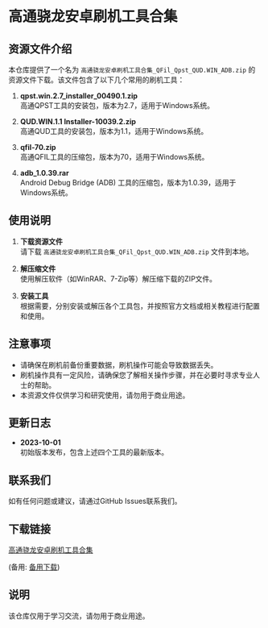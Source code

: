 # 高通骁龙安卓刷机工具合集

## 资源文件介绍

本仓库提供了一个名为 `高通骁龙安卓刷机工具合集_QFil_Qpst_QUD.WIN_ADB.zip` 的资源文件下载。该文件包含了以下几个常用的刷机工具：

1. **qpst.win.2.7_installer_00490.1.zip**  
   高通QPST工具的安装包，版本为2.7，适用于Windows系统。

2. **QUD.WIN.1.1 Installer-10039.2.zip**  
   高通QUD工具的安装包，版本为1.1，适用于Windows系统。

3. **qfil-70.zip**  
   高通QFIL工具的压缩包，版本为70，适用于Windows系统。

4. **adb_1.0.39.rar**  
   Android Debug Bridge (ADB) 工具的压缩包，版本为1.0.39，适用于Windows系统。

## 使用说明

1. **下载资源文件**  
   请下载 `高通骁龙安卓刷机工具合集_QFil_Qpst_QUD.WIN_ADB.zip` 文件到本地。

2. **解压缩文件**  
   使用解压软件（如WinRAR、7-Zip等）解压缩下载的ZIP文件。

3. **安装工具**  
   根据需要，分别安装或解压各个工具包，并按照官方文档或相关教程进行配置和使用。

## 注意事项

- 请确保在刷机前备份重要数据，刷机操作可能会导致数据丢失。
- 刷机操作具有一定风险，请确保您了解相关操作步骤，并在必要时寻求专业人士的帮助。
- 本资源文件仅供学习和研究使用，请勿用于商业用途。

## 更新日志

- **2023-10-01**  
  初始版本发布，包含上述四个工具的最新版本。

## 联系我们

如有任何问题或建议，请通过GitHub Issues联系我们。

## 下载链接
[高通骁龙安卓刷机工具合集](https://pan.quark.cn/s/f09bbb44c4a2) 

(备用: [备用下载](https://pan.baidu.com/s/1Sg-kGe1YxGSKqv3o0nXqdQ?pwd=1234))

## 说明

该仓库仅用于学习交流，请勿用于商业用途。
